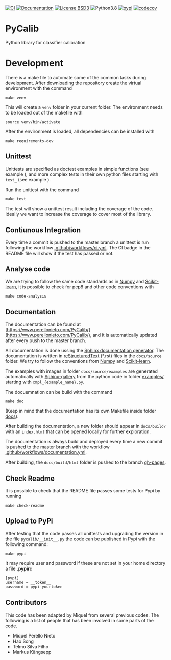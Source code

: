 [![CI][ci:b]][ci]
[![Documentation][documentation:b]][documentation]
[![License BSD3][license:b]][license]
![Python3.8][python:b]
[![pypi][pypi:b]][pypi]
[![codecov][codecov:b]][codecov]

[ci]: https://github.com/perellonieto/PyCalib/actions/workflows/ci.yml
[ci:b]: https://github.com/perellonieto/pycalib/workflows/CI/badge.svg
[documentation]: https://github.com/perellonieto/PyCalib/actions/workflows/documentation.yml
[documentation:b]: https://github.com/perellonieto/pycalib/workflows/Documentation/badge.svg
[license]: https://github.com/perellonieto/PyCalib/blob/master/LICENSE.txt
[license:b]: https://img.shields.io/github/license/perellonieto/pycalib.svg
[python:b]: https://img.shields.io/badge/python-3.8-blue
[pypi]: https://badge.fury.io/py/pycalib
[pypi:b]: https://badge.fury.io/py/pycalib.svg
[codecov]: https://codecov.io/gh/perellonieto/PyCalib
[codecov:b]: https://codecov.io/gh/perellonieto/PyCalib/branch/master/graph/badge.svg?token=AYMZPLELT3

PyCalib
=======
Python library for classifier calibration

Development
===========

There is a make file to automate some of the common tasks during development.
After downloading the repository create the virtual environment with the
command

```
make venv
```

This will create a `venv` folder in your current folder. The environment needs
to be loaded out of the makefile with

```
source venv/bin/activate
```

After the environment is loaded, all dependencies can be installed with

```
make requirements-dev
```

Unittest
--------

Unittests are specified as doctest examples in simple functions (see example ),
and more complex tests in their own python files starting with `test_` (see
example ).

Run the unittest with the command

```
make test
```

The test will show a unittest result including the coverage of the code.
Ideally we want to increase the coverage to cover most of the library.

Contiunous Integration
----------------------

Every time a commit is pushed to the master branch a unittest is run following
the workflow [.github/workflows/ci.yml](.github/workflows/ci.yml). The CI badge
in the README file will show if the test has passed or not.

Analyse code
------------

We are trying to follow the same code standards as in [Numpy][numpy:c] and 
[Scikit-learn][sklearn:c], it is possible to check for pep8 and other code
conventions with

[numpy:c]: https://numpy.org/devdocs/dev/index.html
[sklearn:c]: https://scikit-learn.org/stable/developers/index.html

```
make code-analysis
```

Documentation
-------------

The documentation can be found at
[https://www.perellonieto.com/PyCalib/](https://www.perellonieto.com/PyCalib/),
and it is automatically updated after every push to the master branch.

All documentation is done ussing the [Sphinx documentation
generator][sphinx:l].  The documentation is written in
[reStructuredText][rst:l] (\*.rst) files in the `docs/source` folder. We try to
follow the conventions from [Numpy][numpy:d] and [Scikit-learn][sklearn:d].

[numpy:d]: https://numpydoc.readthedocs.io/en/latest/format.html
[sklearn:d]: https://scikit-learn.org/stable/developers/contributing.html#documentation

The examples with images in folder `docs/source/examples` are generated
automatically with [Sphinx-gallery][sphinx:g] from the python code in folder
[examples/](examples/) starting with `xmpl_{example_name}.py`.

[rst:l]: https://docutils.sourceforge.io/rst.html
[sphinx:l]: https://www.sphinx-doc.org/en/master/
[sphinx:g]: https://sphinx-gallery.github.io/stable/index.html

The docuemnation can be build with the command

```
make doc
```

(Keep in mind that the documentation has its own Makefile inside folder [docs](docs)).

After building the documentation, a new folder should appear in `docs/build/`
with an `index.html` that can be opened locally for further exploration.

The documentation is always build and deployed every time a new commit is
pushed to the master branch with the workflow
[.github/workflows/documentation.yml](.github/workflows/documentation.yml).

After building, the `docs/build/html` folder is pushed to the branch
[gh-pages][gh:l].

[gh:l]: https://github.com/perellonieto/PyCalib/tree/gh-pages

Check Readme
------------

It is possible to check that the README file passes some tests for Pypi by
running

```
make check-readme
```

Upload to PyPi
--------------

After testing that the code passes all unittests and upgrading the version in
the file `pycalib/__init__.py` the code can be published in Pypi with the
following command:

```
make pypi
```

It may require user and password if these are not set in your home directory a
file  __.pypirc__

```
[pypi]
username = __token__
password = pypi-yourtoken
```

Contributors
------------

This code has been adapted by Miquel from several previous codes. The following
is a list of people that has been involved in some parts of the code.

- Miquel Perello Nieto
- Hao Song
- Telmo Silva Filho
- Markus Kängsepp
